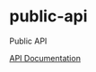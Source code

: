 # public-api
Public API 

[API Documentation](https://titlepage.github.io/Analytics-API/assets/api.html)
